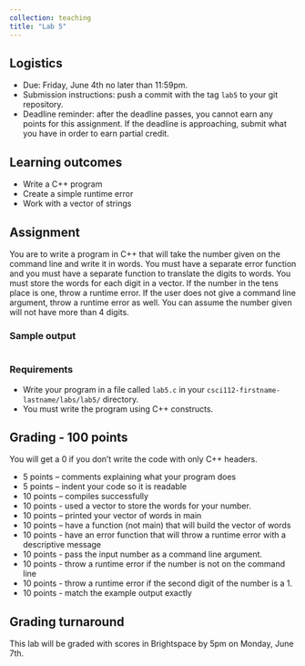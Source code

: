 ```yaml
---
collection: teaching
title: "Lab 5"
---
```


## Logistics
* Due: Friday, June 4th no later than 11:59pm.
* Submission instructions: push a commit with the tag `lab5` to your git
	repository.
* Deadline reminder: after the deadline passes, you cannot earn any points for
	this assignment. If the deadline is approaching, submit what you have in
	order to earn partial credit.

## Learning outcomes
* Write a C++ program
* Create a simple runtime error
* Work with a vector of strings

## Assignment

You are to write a program in C++ that will take the number given on the
command line and write it in words. You must have a separate
error function and you must have a separate function to translate the digits to
words.  You must store the words for each digit in a vector.
If the number in the tens place is one, throw a runtime error. If the user does
not give a command line argument, throw a runtime error as well.
You can assume the number given will not have more than 4 digits.

### Sample output
```
```

### Requirements
* Write your program in a file called `lab5.c` in your
	`csci112-firstname-lastname/labs/lab5/` directory.
* You must write the program using C++ constructs.

## Grading - 100 points

You will get a 0 if you don’t write the code with only C++ headers.

* 5 points – comments explaining what your program does
* 5 points – indent your code so it is readable
* 10 points – compiles successfully
* 10 points - used a vector to store the words for your number.
* 10 points – printed your vector of words in main
* 10 points – have a function (not main) that will build the vector of words
* 10 points - have an error function that will throw a runtime error with a descriptive message
* 10 points - pass the input number as a command line argument.
* 10 points - throw a runtime error if the number is not on the command line
* 10 points - throw a runtime error if the second digit of the number is a 1.
* 10 points - match the example output exactly

## Grading turnaround
This lab will be graded with scores in Brightspace by 5pm on Monday, June 7th.
